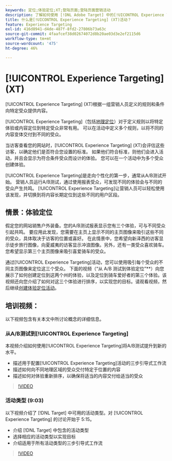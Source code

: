 ```yaml
---
keywords: 定位;体验定位;XT;登陆页面;登陆页面营销活动
description: 了解如何使用 [!DNL Adobe Target] 中的[!UICONTROL Experience Targeting] (XT)活动，根据营销人员定义的一组规则和标准将内容交付给特定受众。
title: 什么是[!UICONTROL Experience Targeting] (XT)活动？
feature: Experience Targeting
exl-id: 416d8941-d4de-487f-8fd2-27806b73a63c
source-git-commit: 4faafcef38d02674072d8b20ae03d3e2ef2115d6
workflow-type: tm+mt
source-wordcount: '475'
ht-degree: 46%

---
```


# [!UICONTROL Experience Targeting] (XT)

[!UICONTROL Experience Targeting] (XT)根据一组营销人员定义的规则和条件向特定受众提供内容。

[!UICONTROL Experience Targeting]（包括[地理定位](/help/main/c-target/c-audiences/c-target-rules/geo.md)）对于定义规则以将特定体验或内容定位到特定受众非常有用。 可以在活动中定义多个规则，以将不同的内容变体交付到不同的受众。

当访客查看您的网站时，[!UICONTROL Experience Targeting] (XT)会评估这些访客，以确定他们是否符合您设置的标准。 如果他们符合标准，则他们会进入活动，并且会显示为符合条件受众而设计的体验。 您可以在一个活动中为多个受众创建体验。

[!UICONTROL Experience Targeting]是走向个性化的第一步，通常从A/B测试开始。 营销人员运行A/B测试，通过使用报表受众，可发现不同的体验会与不同的受众产生共鸣。 [!UICONTROL Experience Targeting]让营销人员可以轻松使用该发现，并切换到将内容长期定位到这些不同的用户区段。

## 情景：体验定位

假定您的网站销售户外装备。您的A/B测试报表显示您有三个体验，可与不同受众引起共鸣。 要应用此发现，您需要在主页上显示不同的主页图像来吸引这些不同的受众，具体取决于访客的位置或喜好。 在此情景中，您希望向新泽西的访客显示徒步旅行图像，向夏威夷的访客显示冲浪图像。另外，还有一类受众喜欢骑车。您希望显示第三个主页图像来吸引喜爱骑车的受众。

通过[!UICONTROL Experience Targeting]活动，您可以使用吸引每个受众的不同主页图像来定位这三个受众。 下面的视频（“从 A/B 测试到体验定位”**）向您展示了如何创建定位到这两个州的体验，以及定位到骑车爱好者的第三个体验。该视频还向您介绍了如何对这三个体验进行排序，以实现您的目标。请观看视频，然后继续[创建体验定位活动](/help/main/c-activities/t-experience-target/t-xt-create/xt-create.md)。

## 培训视频：

以下视频包含有关本文中所讨论概念的详细信息。

### 从A/B测试到[!UICONTROL Experience Targeting]

本视频介绍如何使用[!UICONTROL Experience Targeting]将A/B测试提升到新的水平。

* 描述用于配置[!UICONTROL Experience Targeting]活动的三步引导式工作流
* 描述如何向不同地理区域的受众交付特定于位置的内容
* 描述如何对体验重新排序，以确保将适当的内容交付给适当的受众

>[!VIDEO](https://video.tv.adobe.com/v/22418/)

### 活动类型 (9:03)

以下视频介绍了 [!DNL Target] 中可用的活动类型。对 [!UICONTROL Experience Targeting] 的讨论开始于 5:15。

* 介绍 [!DNL Target] 中包含的活动类型
* 选择相应的活动类型以实现目标
* 介绍适用于所有活动类型的三步引导式工作流

>[!VIDEO](https://video.tv.adobe.com/v/17386)
